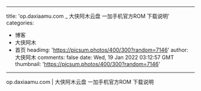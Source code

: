 
---
title: 'op.daxiaamu.com _ 大侠阿木云盘 一加手机官方ROM 下载说明'
categories: 
 - 博客
 - 大侠阿木
 - 首页
headimg: 'https://picsum.photos/400/300?random=7146'
author: 大侠阿木
comments: false
date: Wed, 19 Jan 2022 03:12:57 GMT
thumbnail: 'https://picsum.photos/400/300?random=7146'
---

<div>   
op.daxiaamu.com | 大侠阿木云盘 一加手机官方ROM 下载说明  
</div>
            